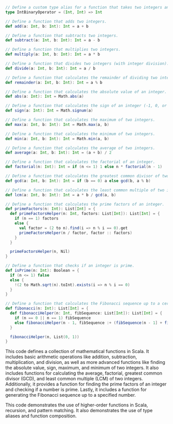 ```scala
// Define a custom type alias for a function that takes two integers and returns an integer.
type IntBinaryOperator = (Int, Int) => Int

// Define a function that adds two integers.
def add(a: Int, b: Int): Int = a + b

// Define a function that subtracts two integers.
def subtract(a: Int, b: Int): Int = a - b

// Define a function that multiplies two integers.
def multiply(a: Int, b: Int): Int = a * b

// Define a function that divides two integers (with integer division).
def divide(a: Int, b: Int): Int = a / b

// Define a function that calculates the remainder of dividing two integers.
def remainder(a: Int, b: Int): Int = a % b

// Define a function that calculates the absolute value of an integer.
def abs(a: Int): Int = Math.abs(a)

// Define a function that calculates the sign of an integer (-1, 0, or 1).
def sign(a: Int): Int = Math.signum(a)

// Define a function that calculates the maximum of two integers.
def max(a: Int, b: Int): Int = Math.max(a, b)

// Define a function that calculates the minimum of two integers.
def min(a: Int, b: Int): Int = Math.min(a, b)

// Define a function that calculates the average of two integers.
def average(a: Int, b: Int): Int = (a + b) / 2

// Define a function that calculates the factorial of an integer.
def factorial(n: Int): Int = if (n <= 1) 1 else n * factorial(n - 1)

// Define a function that calculates the greatest common divisor of two integers.
def gcd(a: Int, b: Int): Int = if (b == 0) a else gcd(b, a % b)

// Define a function that calculates the least common multiple of two integers.
def lcm(a: Int, b: Int): Int = a * b / gcd(a, b)

// Define a function that calculates the prime factors of an integer.
def primeFactors(n: Int): List[Int] = {
  def primeFactorsHelper(n: Int, factors: List[Int]): List[Int] = {
    if (n == 1) factors
    else {
      val factor = (2 to n).find(i => n % i == 0).get
      primeFactorsHelper(n / factor, factor :: factors)
    }
  }

  primeFactorsHelper(n, Nil)
}

// Define a function that checks if an integer is prime.
def isPrime(n: Int): Boolean = {
  if (n <= 1) false
  else {
    !(2 to Math.sqrt(n).toInt).exists(i => n % i == 0)
  }
}

// Define a function that calculates the Fibonacci sequence up to a certain number.
def fibonacci(n: Int): List[Int] = {
  def fibonacciHelper(n: Int, fibSequence: List[Int]): List[Int] = {
    if (n == 0 || n == 1) fibSequence
    else fibonacciHelper(n - 1, fibSequence :+ (fibSequence(n - 1] + fibSequence(n - 2]))
  }

  fibonacciHelper(n, List(0, 1))
}
```

This code defines a collection of mathematical functions in Scala. It includes basic arithmetic operations like addition, subtraction, multiplication, and division, as well as more advanced functions like finding the absolute value, sign, maximum, and minimum of two integers. It also includes functions for calculating the average, factorial, greatest common divisor (GCD), and least common multiple (LCM) of two integers. Additionally, it provides a function for finding the prime factors of an integer and checking if a number is prime. Lastly, it includes a function for generating the Fibonacci sequence up to a specified number.

This code demonstrates the use of higher-order functions in Scala, recursion, and pattern matching. It also demonstrates the use of type aliases and function composition.